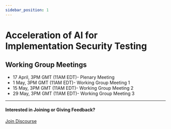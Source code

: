 ```yaml
---
sidebar_position: 1
---
```


# Acceleration of AI for Implementation Security Testing

## Working Group Meetings


* 17 April, 3PM GMT (11AM EDT)-  Plenary Meeting
* 1 May, 3PM GMT (11AM EDT)-  Working Group Meeting 1
* 15 May, 3PM GMT (11AM EDT)-  Working Group Meeting 2
* 29 May, 3PM GMT (11AM EDT)-  Working Group Meeting 3

---
#### Interested in Joining or Giving Feedback?

<div style={{ display: "flex", gap: "10px", marginTop: "10px", alignItems: "center", justifyContent: "left" }}>
  <a href="https://discourse.optimist-ose.org/"
     style={{
       display: "grid",
       placeItems: "center",
       padding: "8px 24px 16px", // Adjusted padding: top 8px, right/left 24px, bottom 16px
       background: "#0070f3",
       color: "white",
       textDecoration: "none",
       borderRadius: "8px",
       fontSize: "16px",
       fontWeight: "600",
       minWidth: "150px",
       height: "48px",
     }}>
    Join Discourse
  </a>
</div>
